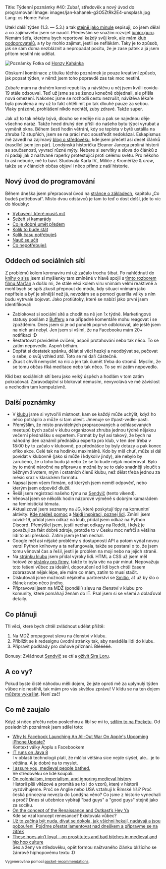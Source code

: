 Title: Týdenní poznámky #40: Zubař, středověk a nový úvod do programování
Image: images/jan-kahanek-g3O5ZtRk2E4-unsplash.jpg
Lang: cs
Home: False


Utekl další týden (1.3. — 5.3.) a tak [stejně jako minule]({filename}/2021-02-26_tydenni-poznamky-39-proc-se-ucit-programovat.md) sepisuji, co jsem dělal a co zajímavého jsem se naučil. Především se snažím rozvíjet [junior.guru](https://junior.guru/). Nemám šéfa, kterému bych reportoval každý svůj krok, ale mám [klub podporovatelů](https://junior.guru/club/), a ty by mohlo zajímat, jestli se neflákám. Taky je to způsob, jak se sám doma nezbláznit a nepropadat pocitu, že je zase pátek a já jsem přitom nestihl nic udělat.

![Poznámky]({static}/images/jan-kahanek-g3O5ZtRk2E4-unsplash.jpg)
Fotka od [Honzy Kahánka](https://unsplash.com/@honza_kahanek)

Obskurní kombinace z titulku těchto poznámek je pouze kreativní způsob, jak popsat týden, v němž jsem toho popravdě zas tak moc nestihl.

Zubaře mám na druhém konci republiky a návštěvu u něj jsem kvůli covidu-19 stále odsouval. Teď už jsme se se ženou konečně objednali, ale přišla nová omezení. Nakonec jsme se rozhodli cestu nezrušit, návštěva lékaře byla povolena a my už to fakt chtěli mít po tak dlouhé pauze za sebou. Vlaky prázdné, prohlášení nikdo nechtěl, zuby zdravé. Takže super.

Jak už to tak někdy bývá, dlouho se neděje nic a pak se najednou děje všechno naráz. Takže hned druhý den přišli do našeho bytu týpci vyrubat a vyměnit okna. Během šesti hodin větrání, kdy se teplota v bytě ustálila na zhruba 12 stupňích, jsem se na práci moc soustředit nedokázal. Eskapismus mě zavedl na zajímavý [blog o středověku](https://going-medieval.com/), kde jsem přečetl asi deset článků (nasdílel jsem jen pár). Londýnská historička Eleanor Janega prolíná historii se současností, vyvrací různé mýty. Nebere si servítky a slova do článků z ní padají jak z naštvané raperky protestující proti celému světu. Pro někoho to asi nebude, mě to baví. Studovala Karla IV., Milíče z Kroměříže & _crew_, takže se v článcích občas objeví i něco přímo z naší historie.


## Nový úvod do programování

Během dneška jsem přepracoval úvod na [stránce o základech](https://junior.guru/learn/), kapitolu „Co budeš potřebovat“. Místo dvou odstavců je tam to teď o dost delší, jde to víc do hloubky:

- [Vybavení, které musíš mít](https://junior.guru/learn/#equipment)
- [Sežeň si kamarády](https://junior.guru/learn/#friends)
- [Co je dobré umět předem](https://junior.guru/learn/#prerequisities)
- [Kolik to bude stát](https://junior.guru/learn/#price)
- [Kolik času potřebuješ](https://junior.guru/learn/#time)
- [Nauč se učit](https://junior.guru/learn/#learning)
- [Co nepotřebuješ](https://junior.guru/learn/#myths)


## Oddech od sociálních sítí

Z problémů kolem koronaviru mi už začalo trochu šibat. Po nahlédnutí do [knihy o sisu](https://www.kosmas.cz/knihy/255618/sisu/) jsem si myšlenky tam zmíněné v hlavě spojil s [tímto rozborem filmu Marťan](https://www.youtube.com/watch?v=Wzg6-imIReo) a došlo mi, že stále věci kolem viru vnímám velmi reaktivně a mohl bych se spíš zkusit přepnout do módu, kdy situaci vnímám jako nepřítele a byť je silnější než já, nevzdám se a pomocí guerilla války s ním budu vytrvale bojovat. Jako protiútoky, které se nabízí jako první jsem identifikoval:

- Zablokovat si sociální sítě a chodit na ně jen 1x týdně. Marketingové statusy posílám z [Bufferu](https://publish.buffer.com/) a na případné komentáře mohu reagovat i se zpožděním. Dnes jsem si je od pondělí poprvé odblokoval, ale ještě jsem na nich ani nebyl. Jen jsem si všiml, že na Facebooku mám 20+ notifikací :D
- Restartovat pravidelné cvičení, aspoň protahování nebo tak něco. To se zatím nepovedlo. Aspoň běhám.
- Dopřát si dostatek spánku, dělat si věci hezký a neodbývat se, pečovat o sebe, o svůj vzhled atd. Toto se mi daří částečně.
- Zkusit chvíli nemyslet na nic a jen tak čumět třeba do stromů. Myslím, že se tomu občas říká meditace nebo tak něco. To se mi zatím nepovedlo.

Klid bez sociálních sítí beru jako velký úspěch a hodlám v tom zatím pokračovat. Zpravodajství si blokovat nemusím, nevyvolává ve mě závislost a nechodím tam kompulzivně.


## Další poznámky

- V [klubu](https://junior.guru/club/) jsme si vytvořili místnost, kam se každý může uchýlit, když ho něco potrápilo a může si tam ulevit. Jmenuje se #past-vedle-pasti.
- Přemýšlím, že místo pravidelných propracovaných a odhlasovaných meetupů bych začal v klubu organizovat zhruba jednou týdně nějakou večerní přednášku s expertem. Formát by byl asi takový, že bych na náhodný den oznámil přednášku experta pro klub, v ten den třeba v 18:00 by to začalo v klubovně, po přednášce by byly dotazy a pak konec ofiko akce. Celé tak na hodinku maximálně. Kdo by měl chuť, může si dál povídat v klubovně (jako si může i kdykoliv jindy), ale nebylo by zaručeno, že u toho budu já nebo že se to bude nějak moderovat. Bylo by to méně náročné na přípravu a možná by se to dalo snadněji sloučit s běžným životem, mým i ostatních členů klubu, než dělat třeba jednou za měsíc sraz v klasickém formátu.
- Napsal jsem všem firmám, od kterých jsem neměl odpověď, nebo kterým jsem odpověď dlužil.
- Řešil jsem registraci našeho týmu na [Sendvič](https://www.hrasendvic.cz/) (tento víkend).
- Věnoval jsem se několik hodin názorové výměně s dobrým kamarádem na feministická témata.
- Aktualizoval jsem seznamy na JG, které poskytují tipy na komunitní aktivity: [Kde najdeš pomoc](https://junior.guru/learn/#help) a [Najdi inspiraci, poznej lidi](https://junior.guru/practice/#events). Zmínil jsem covid-19, přidal jsem odkaz na klub, přidal jsem odkaz na Python Discord. Přemýšlel jsem, jestli nechat odkazy na Reddit, i když je považuji za fakt dobré zdroje, protože to v Česku moc nefrčí a většina lidí to asi přeskočí. Zatím jsem je tam nechal.
- Google měl asi nějaké problémy s dostupností API a potom vydal novou verzi Python knihovny a ta nefungovala, takže se postaral o to, že jsem tomu věnoval čas a řešil, jestli je problém na mojí nebo na jejich straně.
- Na [stránku klubu](https://junior.guru/club/) jsem přidal výroky lidí. HTML a CSS už jsem měl hotové ze [stránky pro firmy](https://junior.guru/hire-juniors/#handbook), takže to byla věc na pár minut. Nepovažuju toto řešení vůbec za ideální, doporučení od lidí bych chtěl časem zobrazovat nějak lépe, ale mám co mám, zatím to musí stačit.
- Diskutovali jsme možnosti nějakého partnerství se [Smitio](https://smitio.com/), ať už by šlo o článek nebo něco jiného.
- Připravoval jsem na MDŽ (pondělí) slevu na členství v klubu pro komunity, které pomáhají ženám do IT. Psal jsem si se všemi a dolaďoval detaily.


## Co plánuji

Tři věci, které bych chtěl zvládnout udělat příště:

1. Na MDŽ propagovat slevu na členství v klubu.
2. Přiblížit se k redesignu úvodní stránky tak, aby naváděla lidi do klubu.
3. Připravit podklady pro daňové přiznání. Blééééé.

Bonusy: Zvládnout [Sendvič](https://www.hrasendvic.cz/) se ctí a [oživit Sira Loru](https://www.reddit.com/r/DivinityOriginalSin/comments/lxxz4x/weve_lost_sir_lora/).


## A co vy?

Pokud byste čistě náhodou měli dojem, že jste oproti mě za uplynulý týden vůbec nic nestihli, tak mám pro vás skvělou zprávu! V klidu se na ten dojem [můžete vykašlat]({filename}/2020-06-04_neni-to-zavod.md). Není zač!


## Co mě zaujalo

Když si něco přečtu nebo poslechnu a líbí se mi to, [sdílím to na Pocketu](https://getpocket.com/@honzajavorek). Od posledních poznámek jsem sdílel toto:

- [Why Is Facebook Launching An All-Out War On Apple's Upcoming iPhone Update?](https://www.npr.org/2021/02/26/971367875/why-is-facebook-launching-an-all-out-war-on-apples-upcoming-iphone-update?t=1614351654558)<br>Kontext války Applu s Facebookem
- [IT runs on Java 8](https://veekaybee.github.io/2019/05/10/java8/)<br>I v oblasti technologií platí, že mlčící většina sice nejde slyšet, ale... je to většina. A je dobré na to myslet.
- [I assure you, medieval people bathed.](https://going-medieval.com/2019/08/02/i-assure-you-medieval-people-bathed/)<br>Ve středověku se lidé koupali.
- [On colonialism, imperialism, and ignoring medieval history](https://going-medieval.com/2019/07/26/on-colonialism-imperialism-and-ignoring-medieval-history/)<br>Historii píší vítězové a promítá se to i do vzorů, které v historii vyzdvihujeme. Proč se Anglie nebo USA vztahují k Římské říši? Proč česká princezna nevezla do Londýna věno? Co jsme z historie vynechali a proč? Dnes si učebnice vybírají "bad guys" a "good guys" stejně jako za socíku.
- [On the concept of the Renaissance and Outkast’s Hey Ya](https://going-medieval.com/2017/07/25/on-the-concept-of-the-renaissance-and-outkasts-hey-ya/)<br>Kde se vzal koncept renesance? Existovala vůbec?
- [Už to začíná být nuda, dívat se dokola, jak všichni hekají, nadávají a jsou pobouření. Pojďme přestat lamentovat nad dneškem a připravme se na zítřek](https://www.info.cz/nazory/uz-to-zacina-byt-nuda-divat-se-dokola-jak-vsichni-hekaji-nadavaji-a-jsou-poboureni-pojdme-prestat-lamentovat-nad-dneskem-a-pripravme-se-na-zitrek)
- [These hoes ain’t loyal – on prostitutes and bad bitches in medieval and hip hop culture](https://going-medieval.com/2017/05/26/these-hoes-aint-loyal-on-prostitutes-and-bad-bitches-in-medieval-and-hip-hop-culture/)<br>Sex a ženy ve středověku, opět formou naštvaného článku blížícího se žánrově hiphopovému textu :D

<small>Vygenerováno pomocí <a href="https://pypi.org/project/pocket-recommendations/">pocket-recommendations</a>.</small>
